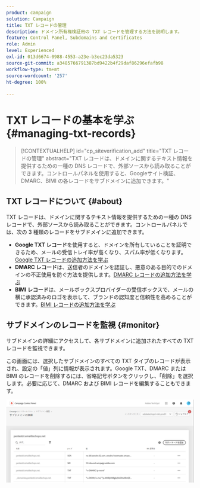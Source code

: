 ```yaml
---
product: campaign
solution: Campaign
title: TXT レコードの管理
description: ドメイン所有権検証用の TXT レコードを管理する方法を説明します。
feature: Control Panel, Subdomains and Certificates
role: Admin
level: Experienced
exl-id: 013d6674-0988-4553-a23e-b3ec23da5323
source-git-commit: a3485766791387bd9422b4f29daf86296efafb98
workflow-type: tm+mt
source-wordcount: '257'
ht-degree: 100%

---
```


# TXT レコードの基本を学ぶ {#managing-txt-records}

>[!CONTEXTUALHELP]
>id="cp_siteverification_add"
>title="TXT レコードの管理"
>abstract="TXT レコードは、ドメインに関するテキスト情報を提供するための一種の DNS レコードで、外部ソースから読み取ることができます。コントロールパネルを使用すると、Googleサイト検証、DMARC、BIMI の各レコードをサブドメインに追加できます。"

## TXT レコードについて {#about}

TXT レコードは、ドメインに関するテキスト情報を提供するための一種の DNS レコードで、外部ソースから読み取ることができます。コントロールパネルでは、次の 3 種類のレコードをサブドメインに追加できます。

* **Google TXT レコード**&#x200B;を使用すると、ドメインを所有していることを証明できるため、メールの受信トレイ率が高くなり、スパム率が低くなります。[Google TXT レコードの追加方法を学ぶ](managing-txt-records.md)
* **DMARC レコード**&#x200B;は、送信者のドメインを認証し、悪意のある目的でのドメインの不正使用を防ぐ方法を提供します。[DMARC レコードの追加方法を学ぶ](dmarc.md)
* **BIMI レコード**&#x200B;は、メールボックスプロバイダーの受信ボックスで、メールの横に承認済みのロゴを表示して、ブランドの認知度と信頼性を高めることができます。[BIMI レコードの追加方法を学ぶ](bimi.md)

## サブドメインのレコードを監視 {#monitor}

サブドメインの詳細にアクセスして、各サブドメインに追加されたすべての TXT レコードを監視できます。

この画面には、選択したサブドメインのすべての TXT タイプのレコードが表示され、設定の「値」列に情報が表示されます。Google TXT、DMARC または BIMI のレコードを削除するには、省略記号ボタンをクリックし、「削除」を選択します。必要に応じて、DMARC および BIMI レコードを編集することもできます。

![](assets/txt-records.png)

